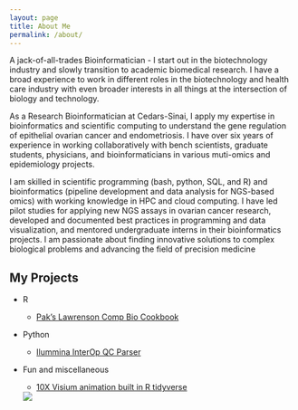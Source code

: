 ```yaml
---
layout: page
title: About Me
permalink: /about/
---
```


A jack-of-all-trades Bioinformatician - I start out in the biotechnology industry and slowly transition to academic biomedical research. I have a broad experience to work in different roles in the biotechnology and health care industry with even broader interests in all things at the intersection of biology and technology. 

As a Research Bioinformatician at Cedars-Sinai, I apply my expertise in bioinformatics and scientific computing to understand the gene regulation of epithelial ovarian cancer and endometriosis. I have over six years of experience in working collaboratively with bench scientists, graduate students, physicians, and bioinformaticians in various muti-omics and epidemiology projects.

I am skilled in scientific programming (bash, python, SQL, and R) and bioinformatics (pipeline development and data analysis for NGS-based omics) with working knowledge in HPC and cloud computing. I have led pilot studies for applying new NGS assays in ovarian cancer research, developed and documented best practices in programming and data visualization, and mentored undergraduate interns in their bioinformatics projects. I am passionate about finding innovative solutions to complex biological problems and advancing the field of precision medicine

## My Projects

* R
    * [Pak’s Lawrenson Comp Bio Cookbook](http://pacoquita:8787/files/publication/cookbook/docs/index.html) 
* Python
    *  [Ilummina InterOp QC Parser](https://github.com/sfpacman/Read_InterOp_illumina)


* Fun and miscellaneous

    * [ 10X Visium animation built in R tidyverse](https://github.com/sfpacman/show_off)

    <img src="https://raw.githubusercontent.com/sfpacman/show_off/main/data/animation.gif">